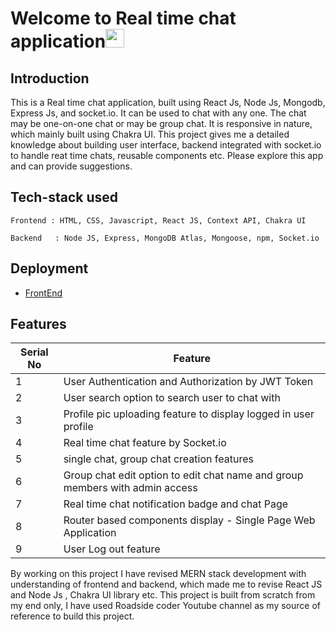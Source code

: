 # Welcome to Real time chat application<img src="https://raw.githubusercontent.com/MartinHeinz/MartinHeinz/master/wave.gif" width="30px">

## Introduction 

This is a Real time chat application, built using React Js, Node Js, Mongodb, Express Js, and socket.io. It can be used to chat with any one.
The chat may be one-on-one chat or may be group chat. It is responsive in nature, which mainly built using Chakra UI. This project gives me a detailed knowledge about building user interface, backend integrated with socket.io to handle reat time chats, reusable components etc. Please explore this app and can provide suggestions. 
   
 ##  Tech-stack used
  
   ```
   Frontend : HTML, CSS, Javascript, React JS, Context API, Chakra UI
   
   Backend   : Node JS, Express, MongoDB Atlas, Mongoose, npm, Socket.io
   ```
   
   
## Deployment

 - [FrontEnd](https://real-time-chat-mauve.vercel.app)
 
 ## Features

 | Serial No            | Feature                                                            |
| ----------------- | ------------------------------------------------------------------ |
| 1 | User Authentication and Authorization by JWT Token |
| 2 | User search option to search user to chat with |
| 3 | Profile pic uploading feature to display logged in user profile |
| 4 | Real time chat feature by Socket.io |
| 5 | single chat, group chat creation features|
| 6 | Group chat edit option to edit chat name and group members with admin access |
| 7 | Real time chat notification badge and chat Page|
| 8 | Router based components display - Single Page Web Application |
| 9 | User Log out feature |

By working on this project I have revised MERN stack development with understanding of frontend and backend, which made me to revise React JS and Node Js , Chakra UI library etc. This project is built from scratch from my end only, I have used Roadside coder Youtube channel as my source of reference to build this project.


